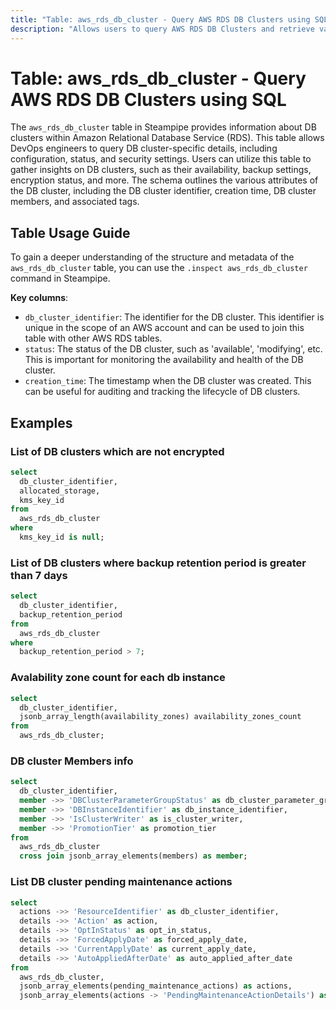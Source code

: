 ```yaml
---
title: "Table: aws_rds_db_cluster - Query AWS RDS DB Clusters using SQL"
description: "Allows users to query AWS RDS DB Clusters and retrieve valuable information about the status, configuration, and security settings of each DB cluster."
---
```


# Table: aws_rds_db_cluster - Query AWS RDS DB Clusters using SQL

The `aws_rds_db_cluster` table in Steampipe provides information about DB clusters within Amazon Relational Database Service (RDS). This table allows DevOps engineers to query DB cluster-specific details, including configuration, status, and security settings. Users can utilize this table to gather insights on DB clusters, such as their availability, backup settings, encryption status, and more. The schema outlines the various attributes of the DB cluster, including the DB cluster identifier, creation time, DB cluster members, and associated tags.

## Table Usage Guide

To gain a deeper understanding of the structure and metadata of the `aws_rds_db_cluster` table, you can use the `.inspect aws_rds_db_cluster` command in Steampipe.

**Key columns**:

- `db_cluster_identifier`: The identifier for the DB cluster. This identifier is unique in the scope of an AWS account and can be used to join this table with other AWS RDS tables.
- `status`: The status of the DB cluster, such as 'available', 'modifying', etc. This is important for monitoring the availability and health of the DB cluster.
- `creation_time`: The timestamp when the DB cluster was created. This can be useful for auditing and tracking the lifecycle of DB clusters.

## Examples

### List of DB clusters which are not encrypted

```sql
select
  db_cluster_identifier,
  allocated_storage,
  kms_key_id
from
  aws_rds_db_cluster
where
  kms_key_id is null;
```

### List of DB clusters where backup retention period is greater than 7 days

```sql
select
  db_cluster_identifier,
  backup_retention_period
from
  aws_rds_db_cluster
where
  backup_retention_period > 7;
```

### Avalability zone count for each db instance

```sql
select
  db_cluster_identifier,
  jsonb_array_length(availability_zones) availability_zones_count
from
  aws_rds_db_cluster;
```

### DB cluster Members info

```sql
select
  db_cluster_identifier,
  member ->> 'DBClusterParameterGroupStatus' as db_cluster_parameter_group_status,
  member ->> 'DBInstanceIdentifier' as db_instance_identifier,
  member ->> 'IsClusterWriter' as is_cluster_writer,
  member ->> 'PromotionTier' as promotion_tier
from
  aws_rds_db_cluster
  cross join jsonb_array_elements(members) as member;
```

### List DB cluster pending maintenance actions

```sql
select
  actions ->> 'ResourceIdentifier' as db_cluster_identifier,
  details ->> 'Action' as action,
  details ->> 'OptInStatus' as opt_in_status,
  details ->> 'ForcedApplyDate' as forced_apply_date,
  details ->> 'CurrentApplyDate' as current_apply_date,
  details ->> 'AutoAppliedAfterDate' as auto_applied_after_date
from
  aws_rds_db_cluster,
  jsonb_array_elements(pending_maintenance_actions) as actions,
  jsonb_array_elements(actions -> 'PendingMaintenanceActionDetails') as details;
```
